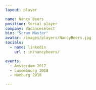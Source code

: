 ```yaml
---
layout: player

name: Nancy Beers
position: Serial player
company: Vacanceselect
bio: "Scrum Master"
avatar: /images/players/NancyBeers.jpg
socials:
  - name: linkedin
    url : in/nancybeers/

events:
  - Amsterdam 2017
  - Luxembourg 2018
  - Hamburg 2018

---
```

